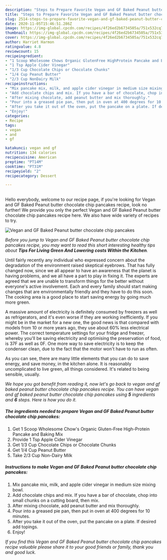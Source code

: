```yaml
---
description: "Steps to Prepare Favorite Vegan and GF Baked Peanut butter chocolate chip pancakes"
title: "Steps to Prepare Favorite Vegan and GF Baked Peanut butter chocolate chip pancakes"
slug: 2514-steps-to-prepare-favorite-vegan-and-gf-baked-peanut-butter-chocolate-chip-pancakes
date: 2020-11-05T15:46:51.286Z
image: https://img-global.cpcdn.com/recipes/4f26ed2b6734505a/751x532cq70/vegan-and-gf-baked-peanut-butter-chocolate-chip-pancakes-recipe-main-photo.jpg
thumbnail: https://img-global.cpcdn.com/recipes/4f26ed2b6734505a/751x532cq70/vegan-and-gf-baked-peanut-butter-chocolate-chip-pancakes-recipe-main-photo.jpg
cover: https://img-global.cpcdn.com/recipes/4f26ed2b6734505a/751x532cq70/vegan-and-gf-baked-peanut-butter-chocolate-chip-pancakes-recipe-main-photo.jpg
author: Harriet Harmon
ratingvalue: 4.8
reviewcount: 15
recipeingredient:
- "1 Scoop Wholesome Chows Organic GlutenFree HighProtein Pancake and Baking Mix"
- "1 Tsp Apple Cider Vinegar"
- "1/3 Cup Chocolate Chips or Chocolate Chunks"
- "1/4 Cup Peanut Butter"
- "2/3 Cup NonDairy Milk"
recipeinstructions:
- "Mix pancake mix, milk, and apple cider vinegar in medium size mixing bowl."
- "Add chocolate chips and mix. If you have a bar of chocolate, chop into small chunks on a cutting board, then mix."
- "After mixing chocolate, add peanut butter and mix thoroughly."
- "Pour into a greased pie pan, then put in oven at 400 degrees for 10 minutes."
- "After you take it out of the oven, put the pancake on a plate. If desired add topings."
- "Enjoy!"
categories:
- Recipe
tags:
- vegan
- and
- gf

katakunci: vegan and gf 
nutrition: 134 calories
recipecuisine: American
preptime: "PT14M"
cooktime: "PT31M"
recipeyield: "2"
recipecategory: Dessert

---
```

<br>
Hello everybody, welcome to our recipe page, if you're looking for Vegan and GF Baked Peanut butter chocolate chip pancakes recipe, look no further! We provide you only the perfect Vegan and GF Baked Peanut butter chocolate chip pancakes recipe here. We also have wide variety of recipes to try.
<br>


![Vegan and GF Baked Peanut butter chocolate chip pancakes](https://img-global.cpcdn.com/recipes/4f26ed2b6734505a/751x532cq70/vegan-and-gf-baked-peanut-butter-chocolate-chip-pancakes-recipe-main-photo.jpg)

<i>Before you jump to Vegan and GF Baked Peanut butter chocolate chip pancakes recipe, you may want to read this short interesting healthy tips about 
<strong>Tips For Living Green And Lowering costs Within the Kitchen</strong>.</i>
</br>

Until fairly recently any individual who expressed concern about the degradation of the environment raised skeptical eyebrows. That has fully changed now, since we all appear to have an awareness that the planet is having problems, and we all have a part to play in fixing it. The experts are agreed that we are unable to transform things for the better without everyone's active involvement. Each and every family should start making changes that are environmentally friendly and they have to do this soon. The cooking area is a good place to start saving energy by going much more green.

A massive amount of electricity is definitely consumed by freezers as well as refrigerators, and it's even worse if they are working inefficiently. If you might be in the market for a new one, the good news is that compared with models from 10 or more years ago, they use about 60% less electrical power. The correct temperature settings for your fridge and freezer, whereby you'll be saving electricity and optimising the preservation of food, is 37F as well as 0F. One more way to save electricity is to keep the condenser clean, due to the fact that the motor won't have to run as often.

As you can see, there are many little elements that you can do to save energy, and save money, in the kitchen alone. It is reasonably uncomplicated to live green, all things considered. It's related to being sensible, usually.


<i>We hope you got benefit from reading it, now let's go back to vegan and gf baked peanut butter chocolate chip pancakes recipe. You can have vegan and gf baked peanut butter chocolate chip pancakes using <strong>5</strong> ingredients and <strong>6</strong> steps. Here is how you do it.
</i>

##### The ingredients needed to prepare Vegan and GF Baked Peanut butter chocolate chip pancakes:

1. Get 1 Scoop Wholesome Chow&#39;s Organic Gluten-Free High-Protein Pancake and Baking Mix
1. Provide 1 Tsp Apple Cider Vinegar
1. Get 1/3 Cup Chocolate Chips or Chocolate Chunks
1. Get 1/4 Cup Peanut Butter
1. Take 2/3 Cup Non-Dairy Milk


##### Instructions to make Vegan and GF Baked Peanut butter chocolate chip pancakes:

1. Mix pancake mix, milk, and apple cider vinegar in medium size mixing bowl.
1. Add chocolate chips and mix. If you have a bar of chocolate, chop into small chunks on a cutting board, then mix.
1. After mixing chocolate, add peanut butter and mix thoroughly.
1. Pour into a greased pie pan, then put in oven at 400 degrees for 10 minutes.
1. After you take it out of the oven, put the pancake on a plate. If desired add topings.
1. Enjoy!


<i>If you find this Vegan and GF Baked Peanut butter chocolate chip pancakes recipe valuable please share it to your good friends or family, thank you and good luck.</i>
